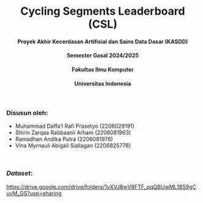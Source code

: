 <h1 align="center"><strong>Cycling Segments Leaderboard (CSL)</strong></h1>
<h4 align="center">Proyek Akhir Kecerdasan Artifisial dan Sains Data Dasar (KASDD)</h4>
<h4 align="center">Semester Gasal 2024/2025</h4>
<h4 align="center">Fakultas Ilmu Komputer</h4>
<h4 align="center">Universitas Indonesia</h4>
<br>

### Disusun oleh:
* Muhammad Daffa’I Rafi Prasetyo (2206029191)
* Shirin Zarqaa Rabbaanii Arham (2206081963)
* Ramadhan Andika Putra (2206081976)
* Vina Myrnauli Abigail Siallagan (2206825776)
<br>

### *Dataset*:
https://drive.google.com/drive/folders/1yXVJ8wV8FTF_pqQBUwML18S9gCuvM_GS?usp=sharing
